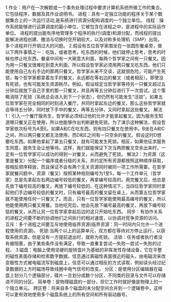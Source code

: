 1.作业：用户在一次解题或一个事务处理过程中要求计算机系统所做工作的集合。它包括程序，数据及其作业说明书。
进程：具有一定独立功能的程序关于某个数据集合上的一次运行活动,是系统进行资源分配和调度的一个独立单位。
线程：操作系统能够进行运算调度的最小单位，它被包含在进程之中，是进程中的实际运作单位。
进程的提出能有序地管理多个程序的执行(调度)和源分配，而线程的提出能解决进程创建、撤消与切换时空开销较大，以及对称多处理机（SMP）出现，多个进程并行开销过大的问题。
2.假设有五位哲学家围坐在一张圆形餐桌旁，做以下两件事情之一：吃饭，或者思考。吃东西的时候，他们就停止思考，思考的时候也停止吃东西。餐桌中间有一大碗意大利面，每两个哲学家之间有一只餐叉。因为用一只餐叉很难吃到意大利面，所以假设哲学家必须用两只餐叉吃东西。他们只能使用自己左右手边的那两只餐叉。哲学家从来不交谈，这就很危险，可能产生死锁，每个哲学家都拿着左手的餐叉，永远都在等右边的餐叉（或者相反）。即使没有死锁，也有可能发生资源耗尽。例如，假设规定当哲学家等待另一只餐叉超过五分钟后就放下自己手里的那一只餐叉，并且再等五分钟后进行下一次尝试。这个策略消除了死锁（系统总会进入到下一个状态），但仍然有可能发生“活锁”。如果五位哲学家在完全相同的时刻进入餐厅，并同时拿起左边的餐叉，那么这些哲学家就会等待五分钟，同时放下手中的餐叉，再等五分钟，又同时拿起这些餐叉。
解法1：引入一个餐厅服务生，哲学家必须经过他的允许才能拿起餐叉。因为服务生知道哪只餐叉正在使用，所以他能够作出判断避免死锁。为了演示这种解法，假设哲学家依次标号为A至E。如果A和C在吃东西，则有四只餐叉在使用中。B坐在A和C之间，所以两只餐叉都无法使用，而D和E之间有一只空余的餐叉。假设这时D想要吃东西。如果他拿起了第五只餐叉，就有可能发生死锁。相反，如果他征求服务生同意，服务生会让他等待。这样，我们就能保证下次当两把餐叉空余出来时，一定有一位哲学家可以成功的得到一对餐叉，从而避免了死锁。
解法2：为资源（这里是餐叉）分配一个偏序或者分级的关系，并约定所有资源都按照这种顺序获取，按相反顺序释放，而且保证不会有两个无关资源同时被同一项工作所需要。在哲学家就餐问题中，资源（餐叉）按照某种规则编号为1至5，每一个工作单元（哲学家）总是先拿起左右两边编号较低的餐叉，再拿编号较高的。用完餐叉后，他总是先放下编号较高的餐叉，再放下编号较低的。在这种情况下，当四位哲学家同时拿起他们手边编号较低的餐叉时，只有编号最高的餐叉留在桌上，从而第五位哲学家就不能使用任何一只餐叉了。而且，只有一位哲学家能使用最高编号的餐叉，所以他能使用两只餐叉用餐。当他吃完后，他会先放下编号最高的餐叉，再放下编号较低的餐叉，从而让另一位哲学家拿起后边的这只开始吃东西。
同步：有协作关系的进程之间要不断的协调他们之间执行的相对速度，以协调对竞争资源的访问。
互斥：多个进程之间要互斥地使用临界资源(临界资源：同一时间内只允许一个进程使用的资源)。
死锁:当两个以上的运算单元，双方都在等待对方停止运行，以获取系统资源，但是没有一方提前退出时，就称为死锁。
活锁：任务或者执行者没有被阻塞，由于某些条件没有满足，导致一直重复尝试—失败—尝试—失败的过程。
3.磁盘：电脑上使用坚硬的旋转盘片为基础的非挥发性存储设备，它在平整的磁性表面存储和检索数字数据，信息通过离磁性表面很近的磁头，由电磁流来改变极性方式被电磁流写到磁盘上，信息可以通过相反的方式读取，例如读头经过纪录数据的上方时磁场导致线圈中电气信号的改变。
分区：是使用分区编辑器在磁盘上划分几个逻辑部分，碟片一旦划分成数个分区，不同类的目录与文件可以存储进不同的分区。
简单卷：是物理磁盘的一部分，但它工作时就好像是物理上的一个独立单元。
跨区卷：将来自多个磁盘的未分配空间合并到一个逻辑卷中，这样可以更有效地使用多个磁盘系统上的所有空间和所有驱动器号。